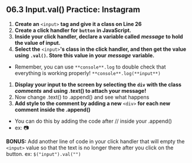  

## 06.3 Input.val() Practice: Instagram

1. **Create an** `<input>` **tag and give it a class on Line 26**
2. **Create a click handler for** **`button`** **in JavaScript.**
3. **Inside your click handler, declare a variable called** **_message_** **to hold the value of input.**
4. **Select the** `<input>`**'s class in the click handler, and then get the value using** **`.val()`. Store this value in your** **_message_** **variable.**
- Remember, you can use `**console**.log` to double check that everything is working properly! `**console**.log(**input**)`
1. **Display your input to the screen by selecting the** **`div`** **with the class** **_comments_** **and using .text() to attach your message!**
2. Now change .text() to .append() and see what happens
3. **Add style to the comment by adding a new** `<div>` **for each new comment inside the .append()**
- You can do this by adding the code after // inside your .append()
- ex: 📷

**BONUS:** Add another line of code in your click handler that will empty the `<input>` value so that the text is no longer there after you click on the button. ex: `$("input").val("")`